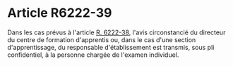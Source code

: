 # Article R6222-39

  
Dans les cas prévus à l'article [R. 6222-38][1], l'avis circonstancié du directeur du centre de formation d'apprentis ou, dans le cas d'une section d'apprentissage, du responsable d'établissement est transmis, sous pli confidentiel, à la personne chargée de l'examen individuel.

 [1]: /affichCodeArticle.do?cidTexte=LEGITEXT000006072050&idArticle=LEGIARTI000018497264&dateTexte=&categorieLien=cid